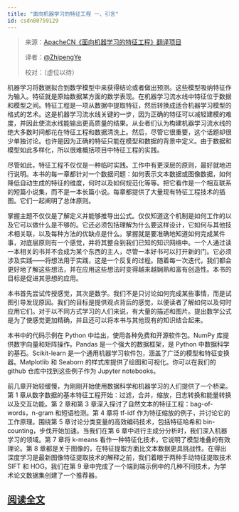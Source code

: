 ```yaml
---
title: "面向机器学习的特征工程 一、引言"
id: csdn80759129
---
```


> 来源：[ApacheCN《面向机器学习的特征工程》翻译项目](https://github.com/apachecn/feature-engineering-for-ml-zh)
> 
> 译者：[@ZhipengYe](https://github.com/ZhipengYe)
> 
> 校对：（虚位以待）

机器学习将数据拟合到数学模型中来获得结论或者做出预测。这些模型吸纳特征作为输入。特征就是原始数据某方面的数学表现。在机器学习流水线中特征位于数据和模型之间。特征工程是一项从数据中提取特征，然后转换成适合机器学习模型的格式的艺术。这是机器学习流水线关键的一步，因为正确的特征可以减轻建模的难度，并因此使流水线能输出更高质量的结果。从业者们认为构建机器学习流水线的绝大多数时间都花在特征工程和数据清洗上。然后，尽管它很重要，这个话题却很少单独讨论。也许是因为正确的特征只能在模型和数据的背景中定义。由于数据和模型如此多样化，所以很难概括项目中特征工程的实践。

尽管如此，特征工程不仅仅是一种临时实践。工作中有更深层的原则，最好就地进行说明。本书的每一章都针对一个数据问题：如何表示文本数据或图像数据，如何降低自动生成的特征的维度，何时以及如何规范化等等。把它看作是一个相互联系的短篇小说集，而不是一本长篇小说。每章都提供了大量现有特征工程技术的插图。它们一起阐明了总体原则。

掌握主题不仅仅是了解定义并能够推导出公式。仅仅知道这个机制是如何工作的以及它可以做什么是不够的。它还必须包括理解为什么要这样设计，它如何与其他技术相关联，以及每种方法的优缺点是什么。掌握就是要准确地知道如何完成某件事，对底层原则有一个感觉，并将其整合到我们已知的知识网络中。一个人通过读一本相关的书并不会成为某个东西的主人，尽管一本好书可以打开新的门。它必须涉及实践——将想法用于实践，这是一个反复的过程。随着每一次迭代，我们都会更好地了解这些想法，并在应用这些想法时变得越来越娴熟和富有创造性。本书的目标是促进其思想的应用。

本书首先尝试传授感觉，其次是数学。我们不是只讨论如何完成某些事情，而是试图引导发现原因。我们的目标是提供观点背后的感觉，以便读者了解如何以及何时应用它们。对于以不同方式学习的人们来说，有大量的描述和图片。提出数学公式是为了使感觉更加精确，并且还可以将本书与其他现有的知识结合起来。

本书中的代码示例在 Python 中给出，使用各种免费和开源软件包。NumPy 库提供数字向量和矩阵操作。Pandas 是一个强大的数据框架，是 Python 中数据科学的基石。Scikit-learn 是一个通用机器学习软件包，涵盖了广泛的模型和特征变换器。Matplotlib 和 Seaborn 的样式库提供了绘图和可视化。你可以在我们的 github 仓库中找到这些例子作为 Jupyter notebooks。

前几章开始较缓慢，为刚刚开始使用数据科学和机器学习的人们提供了一个桥梁。第 1 章从数字数据的基本特征工程开始：过滤，合并，缩放，日志转换和能量转换以及交互功能。第 2 章和第 3 章深入探讨了自然文本的特征工程：bag-of-words，n-gram 和短语检测。第 4 章将 tf-idf 作为特征缩放的例子，并讨论它的工作原理。围绕第 5 章讨论分类变量的高效编码技术，包括特征哈希和 bin-counting，步伐开始加速。当我们在第 6 章中进行主成分分析时，我们深入机器学习的领域。第 7 章将 k-means 看作一种特征化技术，它说明了模型堆叠的有效理论。第 8 章都是关于图像的，在特征提取方面比文本数据更具挑战性。在得出深度学习是最新图像特征提取技术的解释之前，我们着眼于两种手动特征提取技术 SIFT 和 HOG。我们在第 9 章中完成了一个端到端示例中的几种不同技术，为学术论文数据集创建了一个推荐器。

## [阅读全文](https://github.com/apachecn/feature-engineering-for-ml-zh/blob/master/docs/1.%E5%BC%95%E8%A8%80.md)
